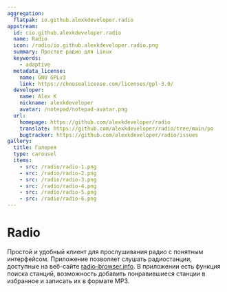 ```yaml
---
aggregation:
  flatpak: io.github.alexkdeveloper.radio
appstream:
  id: cio.github.alexkdeveloper.radio
  name: Radio
  icon: /radio/io.github.alexkdeveloper.radio.png
  summary: Простое радио для Linux
  keywords:
    - adaptive
  metadata_license:
    name: GNU GPLv3
    link: https://choosealicense.com/licenses/gpl-3.0/
  developer:
    name: Alex K
    nickname: alexkdeveloper
    avatar: /notepad/notepad-avatar.png
  url:
    homepage: https://github.com/alexkdeveloper/radio
    translate: https://github.com/alexkdeveloper/radio/tree/main/po
    bugtracker: https://github.com/alexkdeveloper/radio/issues
gallery:
  title: Галерея
  type: carousel
  items:
    - src: /radio/radio-1.png
    - src: /radio/radio-2.png
    - src: /radio/radio-3.png
    - src: /radio/radio-4.png
    - src: /radio/radio-5.png
    - src: /radio/radio-6.png
---
```


# Radio

Простой и удобный клиент для прослушивания радио с понятным интерфейсом. Приложение позволяет слушать радиостанции, доступные на веб-сайте [radio-browser.info](https://radio-browser.info/). В приложении есть функция поиска станций, возможность добавить понравившиеся станции в избранное и записать их в формате MP3.

<AGWGallery />

<!--@include: @apps/.parts/install/content-flatpak.md-->
